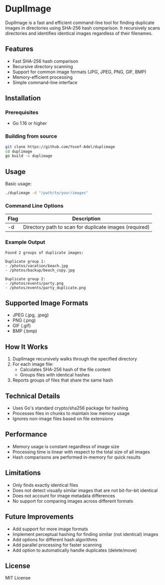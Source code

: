 # DuplImage

DuplImage is a fast and efficient command-line tool for finding duplicate images in directories using SHA-256 hash comparison. It recursively scans directories and identifies identical images regardless of their filenames.

## Features

- Fast SHA-256 hash comparison
- Recursive directory scanning
- Support for common image formats (JPG, JPEG, PNG, GIF, BMP)
- Memory-efficient processing
- Simple command-line interface

## Installation

### Prerequisites

- Go 1.16 or higher

### Building from source

```bash
git clone https://github.com/Yosef-Adel/duplimage
cd duplimage
go build -o duplimage
```

## Usage

Basic usage:

```bash
./duplimage -d "/path/to/your/images"
```

### Command Line Options

| Flag | Description                                            |
| ---- | ------------------------------------------------------ |
| -d   | Directory path to scan for duplicate images (required) |

### Example Output

```
Found 2 groups of duplicate images:

Duplicate group 1:
- /photos/vacation/beach.jpg
- /photos/backup/beach_copy.jpg

Duplicate group 2:
- /photos/events/party.png
- /photos/events/party_duplicate.png
```

## Supported Image Formats

- JPEG (.jpg, .jpeg)
- PNG (.png)
- GIF (.gif)
- BMP (.bmp)

## How It Works

1. DuplImage recursively walks through the specified directory
2. For each image file:
   - Calculates SHA-256 hash of the file content
   - Groups files with identical hashes
3. Reports groups of files that share the same hash

## Technical Details

- Uses Go's standard crypto/sha256 package for hashing
- Processes files in chunks to maintain low memory usage
- Ignores non-image files based on file extensions

## Performance

- Memory usage is constant regardless of image size
- Processing time is linear with respect to the total size of all images
- Hash comparisons are performed in-memory for quick results

## Limitations

- Only finds exactly identical files
- Does not detect visually similar images that are not bit-for-bit identical
- Does not account for image metadata differences
- No support for comparing images across different formats

## Future Improvements

- Add support for more image formats
- Implement perceptual hashing for finding similar (not identical) images
- Add options for different hash algorithms
- Add parallel processing for faster scanning
- Add option to automatically handle duplicates (delete/move)

## License

MIT License
